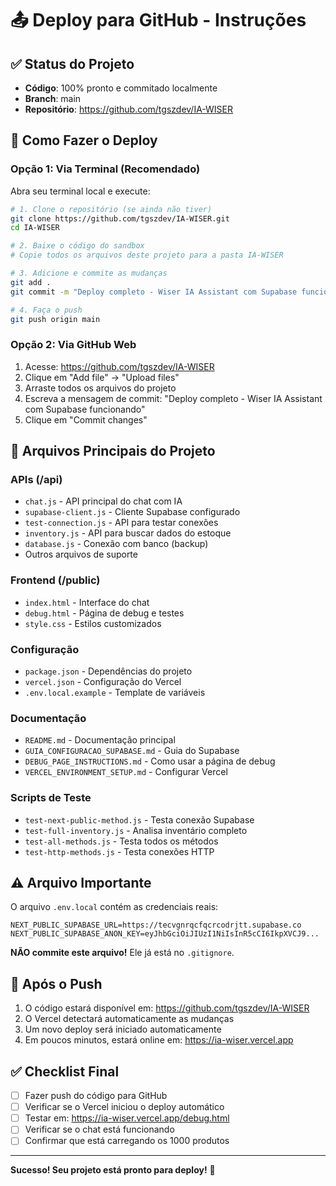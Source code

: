 # 📤 Deploy para GitHub - Instruções

## ✅ Status do Projeto
- **Código**: 100% pronto e commitado localmente
- **Branch**: main
- **Repositório**: https://github.com/tgszdev/IA-WISER

## 🚀 Como Fazer o Deploy

### Opção 1: Via Terminal (Recomendado)

Abra seu terminal local e execute:

```bash
# 1. Clone o repositório (se ainda não tiver)
git clone https://github.com/tgszdev/IA-WISER.git
cd IA-WISER

# 2. Baixe o código do sandbox
# Copie todos os arquivos deste projeto para a pasta IA-WISER

# 3. Adicione e commite as mudanças
git add .
git commit -m "Deploy completo - Wiser IA Assistant com Supabase funcionando"

# 4. Faça o push
git push origin main
```

### Opção 2: Via GitHub Web

1. Acesse: https://github.com/tgszdev/IA-WISER
2. Clique em "Add file" → "Upload files"
3. Arraste todos os arquivos do projeto
4. Escreva a mensagem de commit: "Deploy completo - Wiser IA Assistant com Supabase funcionando"
5. Clique em "Commit changes"

## 📁 Arquivos Principais do Projeto

### APIs (/api)
- `chat.js` - API principal do chat com IA
- `supabase-client.js` - Cliente Supabase configurado
- `test-connection.js` - API para testar conexões
- `inventory.js` - API para buscar dados do estoque
- `database.js` - Conexão com banco (backup)
- Outros arquivos de suporte

### Frontend (/public)
- `index.html` - Interface do chat
- `debug.html` - Página de debug e testes
- `style.css` - Estilos customizados

### Configuração
- `package.json` - Dependências do projeto
- `vercel.json` - Configuração do Vercel
- `.env.local.example` - Template de variáveis

### Documentação
- `README.md` - Documentação principal
- `GUIA_CONFIGURACAO_SUPABASE.md` - Guia do Supabase
- `DEBUG_PAGE_INSTRUCTIONS.md` - Como usar a página de debug
- `VERCEL_ENVIRONMENT_SETUP.md` - Configurar Vercel

### Scripts de Teste
- `test-next-public-method.js` - Testa conexão Supabase
- `test-full-inventory.js` - Analisa inventário completo
- `test-all-methods.js` - Testa todos os métodos
- `test-http-methods.js` - Testa conexões HTTP

## ⚠️ Arquivo Importante

O arquivo `.env.local` contém as credenciais reais:
```
NEXT_PUBLIC_SUPABASE_URL=https://tecvgnrqcfqcrcodrjtt.supabase.co
NEXT_PUBLIC_SUPABASE_ANON_KEY=eyJhbGciOiJIUzI1NiIsInR5cCI6IkpXVCJ9...
```

**NÃO commite este arquivo!** Ele já está no `.gitignore`.

## 🔄 Após o Push

1. O código estará disponível em: https://github.com/tgszdev/IA-WISER
2. O Vercel detectará automaticamente as mudanças
3. Um novo deploy será iniciado automaticamente
4. Em poucos minutos, estará online em: https://ia-wiser.vercel.app

## ✅ Checklist Final

- [ ] Fazer push do código para GitHub
- [ ] Verificar se o Vercel iniciou o deploy automático
- [ ] Testar em: https://ia-wiser.vercel.app/debug.html
- [ ] Verificar se o chat está funcionando
- [ ] Confirmar que está carregando os 1000 produtos

---

**Sucesso! Seu projeto está pronto para deploy!** 🎉